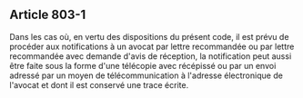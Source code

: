 Article 803-1
----
Dans les cas où, en vertu des dispositions du présent code, il est prévu de
procéder aux notifications à un avocat par lettre recommandée ou par lettre
recommandée avec demande d'avis de réception, la notification peut aussi être
faite sous la forme d'une télécopie avec récépissé ou par un envoi adressé par
un moyen de télécommunication à l'adresse électronique de l'avocat et dont il
est conservé une trace écrite.
